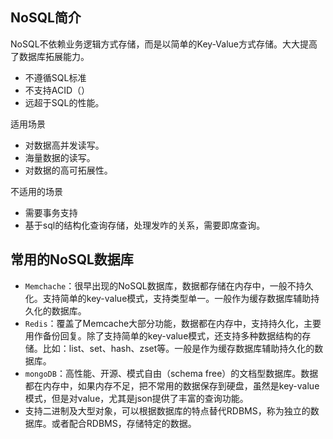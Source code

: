 ## NoSQL简介

NoSQL不依赖业务逻辑方式存储，而是以简单的Key-Value方式存储。大大提高了数据库拓展能力。

- 不遵循SQL标准
- 不支持ACID（）
- 远超于SQL的性能。

适用场景

- 对数据高并发读写。
- 海量数据的读写。
- 对数据的高可拓展性。

不适用的场景

- 需要事务支持
- 基于sql的结构化查询存储，处理发咋的关系，需要即席查询。



## 常用的NoSQL数据库

- `Memchache`：很早出现的NoSQL数据库，数据都存储在内存中，一般不持久化。支持简单的key-value模式，支持类型单一。一般作为缓存数据库辅助持久化的数据库。
- `Redis`：覆盖了Memcache大部分功能，数据都在内存中，支持持久化，主要用作备份回复。除了支持简单的key-value模式，还支持多种数据结构的存储。比如：list、set、hash、zset等。一般是作为缓存数据库辅助持久化的数据库。
- `mongoDB`：高性能、开源、模式自由（schema free）的文档型数据库。数据都在内存中，如果内存不足，把不常用的数据保存到硬盘，虽然是key-value模式，但是对value，尤其是json提供了丰富的查询功能。
- 支持二进制及大型对象，可以根据数据库的特点替代RDBMS，称为独立的数据库。或者配合RDBMS，存储特定的数据。